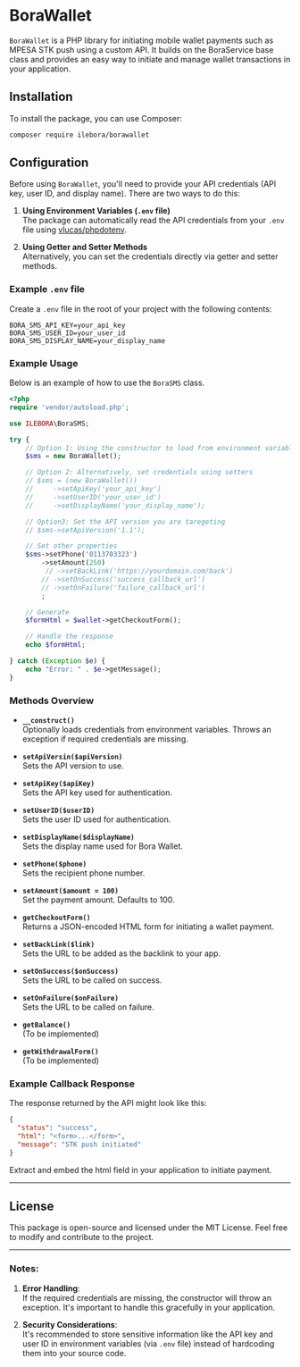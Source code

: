 # BoraWallet

`BoraWallet` is a PHP library for initiating mobile wallet payments such as MPESA STK push using a custom API. It builds on the BoraService base class and provides an easy way to initiate and manage wallet transactions in your application.

## Installation

To install the package, you can use Composer:

```bash
composer require ilebora/borawallet
```

## Configuration

Before using `BoraWallet`, you'll need to provide your API credentials (API key, user ID, and display name). There are two ways to do this:

1. **Using Environment Variables (`.env` file)**  
   The package can automatically read the API credentials from your `.env` file using [vlucas/phpdotenv](https://github.com/vlucas/phpdotenv).

2. **Using Getter and Setter Methods**  
   Alternatively, you can set the credentials directly via getter and setter methods.

### Example `.env` file

Create a `.env` file in the root of your project with the following contents:

```plaintext
BORA_SMS_API_KEY=your_api_key
BORA_SMS_USER_ID=your_user_id
BORA_SMS_DISPLAY_NAME=your_display_name
```

### Example Usage

Below is an example of how to use the `BoraSMS` class.

```php
<?php
require 'vendor/autoload.php';

use ILEBORA\BoraSMS;

try {
    // Option 1: Using the constructor to load from environment variables
    $sms = new BoraWallet();

    // Option 2: Alternatively, set credentials using setters
    // $sms = (new BoraWallet())
    //     ->setApiKey('your_api_key')
    //     ->setUserID('your_user_id')
    //     ->setDisplayName('your_display_name');

    // Option3: Set the API version you are taregeting
    // $sms->setApiVersion('1.1');

    // Set other properties
    $sms->setPhone('0113703323')
        ->setAmount(250)
         // ->setBackLink('https://yourdomain.com/back')
        // ->setOnSuccess('success_callback_url')
        // ->setOnFailure('failure_callback_url')
        ;

    // Generate
    $formHtml = $wallet->getCheckoutForm();

    // Handle the response
    echo $formHtml;

} catch (Exception $e) {
    echo "Error: " . $e->getMessage();
}
```

### Methods Overview

- **`__construct()`**  
  Optionally loads credentials from environment variables. Throws an exception if required credentials are missing.

- **`setApiVersin($apiVersion)`**  
  Sets the API version to use.

- **`setApiKey($apiKey)`**  
  Sets the API key used for authentication.

- **`setUserID($userID)`**  
  Sets the user ID used for authentication.

- **`setDisplayName($displayName)`**  
  Sets the display name used for Bora Wallet.

- **`setPhone($phone)`**  
  Sets the recipient phone number.

- **`setAmount($amount = 100)`**  
  Set the payment amount. Defaults to 100.
  
- **`getCheckoutForm()`**  
  Returns a JSON-encoded HTML form for initiating a wallet payment.

- **`setBackLink($link)`**  
  Sets the URL to be added as the backlink to your app.

- **`setOnSuccess($onSuccess)`**  
  Sets the URL to be called on success.

- **`setOnFailure($onFailure)`**  
  Sets the URL to be called on failure.

- **`getBalance()`**  
  (To be implemented)
  
- **`getWithdrawalForm()`**  
  (To be implemented)

### Example Callback Response

The response returned by the API might look like this:

```json
{
  "status": "success",
  "html": "<form>...</form>",
  "message": "STK push initiated"
}
```

Extract and embed the html field in your application to initiate payment.

---

## License

This package is open-source and licensed under the MIT License. Feel free to modify and contribute to the project.

---

### Notes:

1. **Error Handling**:  
   If the required credentials are missing, the constructor will throw an exception. It's important to handle this gracefully in your application.

2. **Security Considerations**:  
   It's recommended to store sensitive information like the API key and user ID in environment variables (via `.env` file) instead of hardcoding them into your source code.
